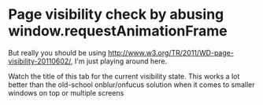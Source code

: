 Page visibility check by abusing window.requestAnimationFrame
=============================================================

But really you should be using http://www.w3.org/TR/2011/WD-page-visibility-20110602/, I'm just playing around here.

Watch the title of this tab for the current visibility state. This works a lot better than the old-school onblur/onfucus solution when it comes to smaller windows on top or multiple screens